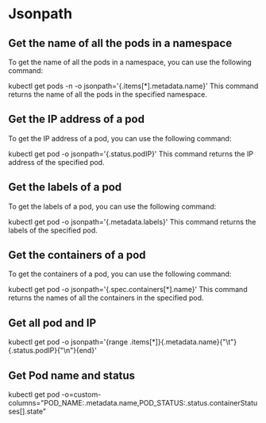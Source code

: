 # Jsonpath

## Get the name of all the pods in a namespace
To get the name of all the pods in a namespace, you can use the following command:

kubectl get pods -n <namespace> -o jsonpath='{.items[*].metadata.name}'
This command returns the name of all the pods in the specified namespace.

## Get the IP address of a pod
To get the IP address of a pod, you can use the following command:

kubectl get pod <pod-name> -o jsonpath='{.status.podIP}'
This command returns the IP address of the specified pod.

## Get the labels of a pod
To get the labels of a pod, you can use the following command:

kubectl get pod <pod-name> -o jsonpath='{.metadata.labels}'
This command returns the labels of the specified pod.

## Get the containers of a pod
To get the containers of a pod, you can use the following command:

kubectl get pod <pod-name> -o jsonpath='{.spec.containers[*].name}'
This command returns the names of all the containers in the specified pod.

## Get all pod and IP
kubectl get pod -o jsonpath='{range .items[*]}{.metadata.name}{"\t"}{.status.podIP}{"\n"}{end}'

## Get Pod name and status
kubectl get pod -o=custom-columns="POD_NAME:.metadata.name,POD_STATUS:.status.containerStatuses[].state"
